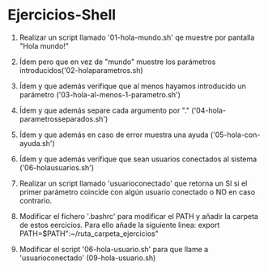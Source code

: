 # Ejercicios-Shell

1. Realizar un script llamado '01-hola-mundo.sh' qe muestre por pantalla "Hola mundo!"

2. Ídem pero que en vez de "mundo" muestre los parámetros introducidos('02-holaparametros.sh)

3. Ídem y que además verifique que al menos hayamos introducido un parámetro ('03-hola-al-menos-1-parametro.sh')

4. Ídem y que además separe cada argumento por "." ('04-hola-parametrosseparados.sh')

5. Ídem y que además en caso de error muestra una ayuda ('05-hola-con-ayuda.sh')

6. Ídem y que además verifique que sean usuarios conectados al sistema ('06-holausuarios.sh')

7. Realizar un script llamado 'usuarioconectado' que retorna un SI si el primer parámetro coincide con algún usuario conectado o NO en caso contrario.

8. Modificar el fichero '.bashrc' para modificar el PATH y añadir la carpeta de estos eercicios. Para ello añade la siguiente linea: export PATH=$PATH":~/ruta_carpeta_ejercicios"

9. Modificar el script '06-hola-usuario.sh' para que llame a 'usuarioconectado' (09-hola-usuario.sh)
